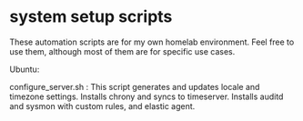 # system setup scripts

These automation scripts are for my own homelab environment. Feel free to use them, although most of them are for specific use cases.

Ubuntu:

configure_server.sh : This script generates and updates locale and timezone settings. Installs chrony and syncs to timeserver. Installs auditd and sysmon with custom rules, and elastic agent.